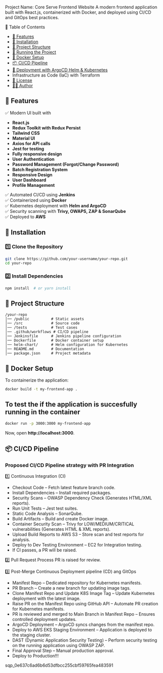 Project Name: Core Serve Frontend Website
A modern frontend application built with React.js, containerized with Docker, and deployed using CI/CD and GitOps best practices.

📌 Table of Contents
- [🌟 Features](#-features)
- [🔧 Installation](#-installation)
- [📂 Project Structure](#-project-structure)
- [🚀 Running the Project](#-running-the-project)
- [🐳 Docker Setup](#-docker-setup)
- [📦 CI/CD Pipeline](#-cicd-pipeline)
- [🚀 Deployment with ArgoCD Helm & Kubernetes](#-deployment-with-helm--kubernetes)
- Infrastructure as Code (IaC) with Terraform
- [📜 License](#-license)
- [👨‍💻 Author](#-author)
  
## 🌟 Features
✅ Modern UI built with
- **React.js**
- **Redux Toolkit with Redux Persist**
- **Tailwind CSS**
- **Material UI**
- **Axios for API calls**
- **Jest for testing**
- **Fully responsive design**
- **User Authentication**
- **Password Management (Forgot/Change Password)**
- **Batch Registration System**
- **Responsive Design**
- **User Dashboard**
- **Profile Management**
  
✅ Automated CI/CD using **Jenkins**  
✅ Containerized using **Docker**  
✅ Kubernetes deployment with **Helm and ArgoCD**  
✅ Security scanning with **Trivy, OWAPS, ZAP & SonarQube**  
✅ Deployed to **AWS**  

## 🔧 Installation

### **1️⃣ Clone the Repository**
```sh
git clone https://github.com/your-username/your-repo.git
cd your-repo
```

### **2️⃣ Install Dependencies**
```sh
npm install  # or yarn install
```

## 📂 Project Structure
```
/your-repo
│── /public          # Static assets
│── /src             # Source code
│── /tests           # Test cases
│── .github/workflows # CI/CD pipeline
│── Jenkinsfile      # Jenkins pipeline configuration
│── Dockerfile       # Docker container setup
│── helm-chart/      # Helm configuration for Kubernetes
│── README.md        # Documentation
│── package.json     # Project metadata
```

## 🐳 Docker Setup
To containerize the application:
```sh
docker build -t my-frontend-app .
```
## To test the if the application is succesfully running in the container
```sh
docker run -p 3000:3000 my-frontend-app
```
Now, open **http://localhost:3000**.

## 📦 CI/CD Pipeline
### **Proposed CI/CD Pipeline strategy with PR Integration**
1️⃣ Continuous Integration (CI)
- Checkout Code – Fetch latest feature branch code.
- Install Dependencies – Install required packages.
- Security Scans – OWASP Dependency Check (Generates HTML/XML reports).
- Run Unit Tests – Jest test suites.
- Static Code Analysis – SonarQube.
- Build Artifacts – Build and create Docker image.
- Container Security Scan – Trivy for LOW/MEDIUM/CRITICAL vulnerabilities (Generates HTML & XML reports).
- Upload Build Reports to AWS S3 – Store scan and test reports for analysis.
- Deploy to Dev Testing Environment – EC2 for Integration testing.
- If CI passes, a PR will be raised.

2️⃣ Pull Request Process
PR is raised for review.

3️⃣ Post-Merge Continuous Deployment pipeline (CD) ang GitOps
- Manifest Repo – Dedicated repository for Kubernetes manifests.
- PR Branch – Create a new branch for updating image tags.
- Clone Manifest Repo and Update K8S Image Tag – Update Kubernetes deployment with the latest image.
- Raise PR on the Manifest Repo using GitHub API – Automate PR creation for Kubernetes manifests.
- PR is reviewed and merged to Main Branch in Manifest Repo – Ensures controlled deployment updates.
- ArgoCD Deployment – ArgoCD syncs changes from the manifest repo.
- Deploy to AWS EKS Staging Environment – Application is deployed to the staging cluster.
- DAST (Dynamic Application Security Testing) – Perform security testing on the running application using OWASP ZAP.
- Final Approval Step – Manual production approval.
- Deploy to Production!!!


sqp_0e637c6ad6b6d53dfbcc255cbf59765fea483591